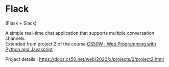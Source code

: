 # Flack
(Flask + Slack)

A simple real-time chat application that supports multiple conversation channels.  
Extended from project 2 of the course <a href = "https://courses.edx.org/courses/course-v1:HarvardX+CS50W+Web/course/"> CS50W : Web Programming with Python and Javascript </a>

Project details : https://docs.cs50.net/web/2020/x/projects/2/project2.html
